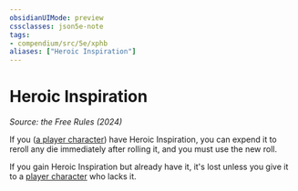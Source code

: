 ```yaml
---
obsidianUIMode: preview
cssclasses: json5e-note
tags:
- compendium/src/5e/xphb
aliases: ["Heroic Inspiration"]
---
```

# Heroic Inspiration
*Source: the Free Rules (2024)* 

If you ([a player character](rules/variant-rules/player-character-xphb.md)) have Heroic Inspiration, you can expend it to reroll any die immediately after rolling it, and you must use the new roll.

If you gain Heroic Inspiration but already have it, it's lost unless you give it to a [player character](rules/variant-rules/player-character-xphb.md) who lacks it.